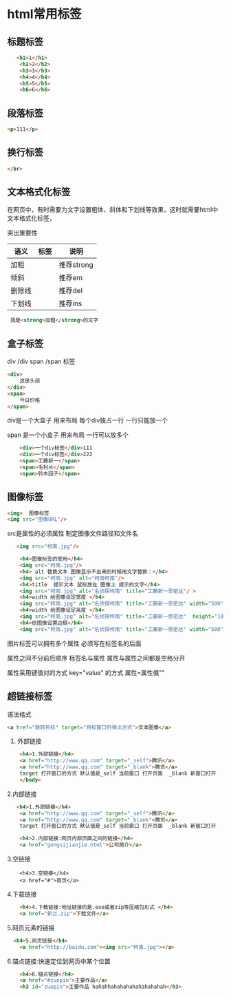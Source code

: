 # html常用标签

## 标题标签

 

```html
   <h1>1</h1>
    <h2>2</h2>
    <h3>3</h3>
    <h4>4</h4>
    <h5>5</h5>
    <h6>6</h6>
```

## 段落标签

```html
<p>111</p>
```



## 换行标签

```html
</br>
```



## 文本格式化标签

在网页中，有时需要为文字设置粗体、斜体和下划线等效果，这时就需要html中文本格式化标签，

突出重要性

| 语义   | 标签                      | 说明       |
| ------ | ------------------------- | ---------- |
| 加粗   | <strong></strong> <b></b> | 推荐strong |
| 倾斜   | <em></em> <i></i>         | 推荐em     |
| 删除线 | <del></del><s></s>        | 推荐del    |
| 下划线 | <ins></ins> <u></u>       | 推荐ins    |

```html
 我是<strong>加粗</strong>的文字
```

## 盒子标签

div  /div   span /span 标签

```html
<div>
    这是头部
</div>
<span>
    今日价格
</span>
```

div是一个大盒子  用来布局  每个div独占一行   一行只能放一个

span  是一个小盒子  用来布局  一行可以放多个

```html
    <div>一个div标签</div>111
    <div>一个div标签</div>222
    <span>工藤新一</span>
    <span>毛利兰</span>
    <span>铃木园子</span>
```

## 图像标签

```html
<img>  图像标签
<img src="图像URL"/>
```

src是<img>属性的必须属性  制定图像文件路径和文件名

```html
   <img src="柯南.jpg"/>
```

```html
    <h4>图像标签的使用</h4>
    <img src="柯南.jpg"/>
    <h4> alt 替换文本 图像显示不出来的时候用文字替换：</h4>
    <img src="柯南.jpg" alt="柯南柯南"/>
    <h4>title  提示文本 鼠标放在 图像上 提示的文字</h4>
    <img src="柯南.jpg" alt="名侦探柯南" title="工藤新一思密达"/ >
    <h4>width 给图像设定宽度 </h4>
    <img src="柯南.jpg" alt="名侦探柯南" title="工藤新一思密达" width="500"/ >
    <h4>width 给图像设定高度 </h4>
    <img src="柯南.jpg" alt="名侦探柯南" title="工藤新一思密达"  height="100"/ >
    <h4>给图像设置边框</h4>
    <img src="柯南.jpg" alt="名侦探柯南" title="工藤新一思密达" width="500" border ="15"/ >
```

图片标签可以拥有多个属性  必须写在标签名的后面

属性之间不分前后顺序 标签名与属性 属性与属性之间都是空格分开

属性采用键值对的方式 key="value" 的方式  属性=属性值""



## 超链接标签

语法格式

```html
<a href="跳转目标" target="目标窗口的弹出方式">文本图像</a>
```





1. 外部链接

```html
    <h4>1.外部链接</h4>
    <a href="http://www.qq.com" target="_self">腾讯</a>
    <a href="http://www.qq.com" target="_blank">腾讯</a>
    target 打开窗口的方式 默认值是_self 当前窗口 打开页面  _blank 新窗口打开
    </body>
```

2.内部链接 

```html
   <h4>1.外部链接</h4>
    <a href="http://www.qq.com" target="_self">腾讯</a>
    <a href="http://www.qq.com" target="_blank">腾讯</a>
    target 打开窗口的方式 默认值是_self 当前窗口 打开页面  _blank 新窗口打开

    <h4>2.内部链接:网页内部页面之间的链接</h4>
    <a href="gongsijianjie.html">公司简介</a>

```

3.空链接

```
    <h4>3.空链接</h4>
    <a href="#">首页</a>
```

4.下载链接

```html
    <h4>4.下载链接:地址链接的是.exe或者zip等压缩包形式 </h4>
    <a href="新兰.zip">下载文件</a>
```

5.网页元素的链接

```html
  <h4>5.网页链接</h4>
    <a href="http://baidu.com"><img src="柯南.jpg"></a>
```

6.锚点链接:快速定位到网页中某个位置

```html
    <h4>6.锚点链接</h4>
    <a href="#zuopin">主要作品</a>
    <h3 id="zuopin">主要作品 hahahhahahahahahahahahah</h3>
```

